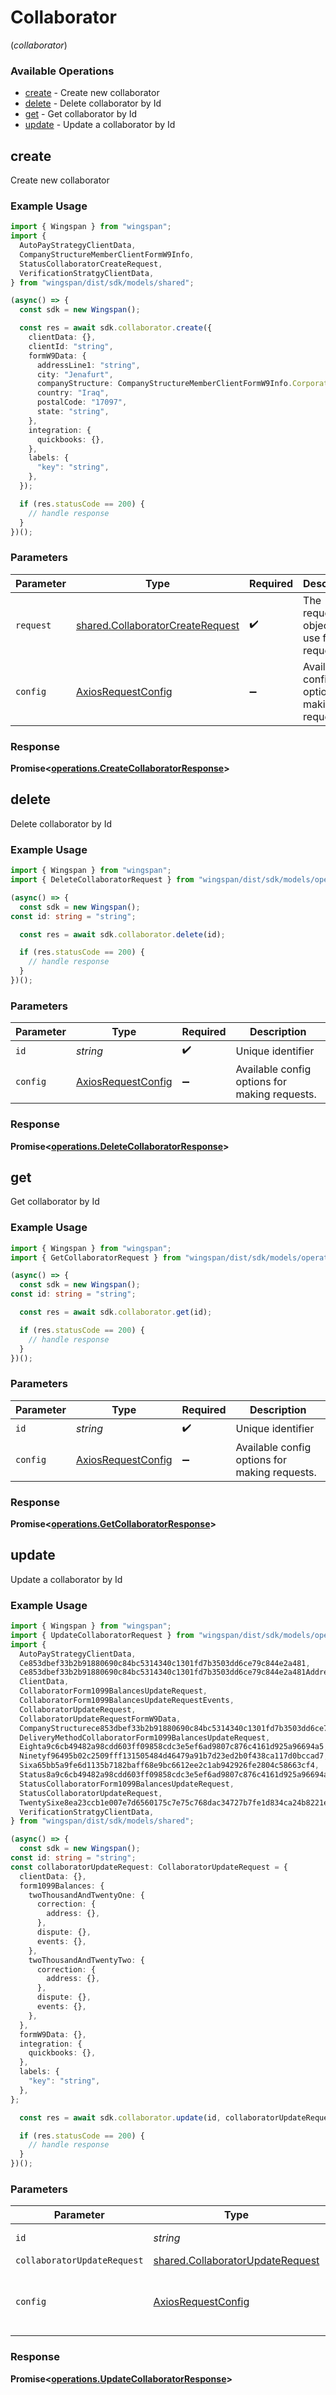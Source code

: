 # Collaborator
(*collaborator*)

### Available Operations

* [create](#create) - Create new collaborator
* [delete](#delete) - Delete collaborator by Id
* [get](#get) - Get collaborator by Id
* [update](#update) - Update a collaborator by Id

## create

Create new collaborator

### Example Usage

```typescript
import { Wingspan } from "wingspan";
import {
  AutoPayStrategyClientData,
  CompanyStructureMemberClientFormW9Info,
  StatusCollaboratorCreateRequest,
  VerificationStratgyClientData,
} from "wingspan/dist/sdk/models/shared";

(async() => {
  const sdk = new Wingspan();

  const res = await sdk.collaborator.create({
    clientData: {},
    clientId: "string",
    formW9Data: {
      addressLine1: "string",
      city: "Jenafurt",
      companyStructure: CompanyStructureMemberClientFormW9Info.CorporationC,
      country: "Iraq",
      postalCode: "17097",
      state: "string",
    },
    integration: {
      quickbooks: {},
    },
    labels: {
      "key": "string",
    },
  });

  if (res.statusCode == 200) {
    // handle response
  }
})();
```

### Parameters

| Parameter                                                                            | Type                                                                                 | Required                                                                             | Description                                                                          |
| ------------------------------------------------------------------------------------ | ------------------------------------------------------------------------------------ | ------------------------------------------------------------------------------------ | ------------------------------------------------------------------------------------ |
| `request`                                                                            | [shared.CollaboratorCreateRequest](../../models/shared/collaboratorcreaterequest.md) | :heavy_check_mark:                                                                   | The request object to use for the request.                                           |
| `config`                                                                             | [AxiosRequestConfig](https://axios-http.com/docs/req_config)                         | :heavy_minus_sign:                                                                   | Available config options for making requests.                                        |


### Response

**Promise<[operations.CreateCollaboratorResponse](../../models/operations/createcollaboratorresponse.md)>**


## delete

Delete collaborator by Id

### Example Usage

```typescript
import { Wingspan } from "wingspan";
import { DeleteCollaboratorRequest } from "wingspan/dist/sdk/models/operations";

(async() => {
  const sdk = new Wingspan();
const id: string = "string";

  const res = await sdk.collaborator.delete(id);

  if (res.statusCode == 200) {
    // handle response
  }
})();
```

### Parameters

| Parameter                                                    | Type                                                         | Required                                                     | Description                                                  |
| ------------------------------------------------------------ | ------------------------------------------------------------ | ------------------------------------------------------------ | ------------------------------------------------------------ |
| `id`                                                         | *string*                                                     | :heavy_check_mark:                                           | Unique identifier                                            |
| `config`                                                     | [AxiosRequestConfig](https://axios-http.com/docs/req_config) | :heavy_minus_sign:                                           | Available config options for making requests.                |


### Response

**Promise<[operations.DeleteCollaboratorResponse](../../models/operations/deletecollaboratorresponse.md)>**


## get

Get collaborator by Id

### Example Usage

```typescript
import { Wingspan } from "wingspan";
import { GetCollaboratorRequest } from "wingspan/dist/sdk/models/operations";

(async() => {
  const sdk = new Wingspan();
const id: string = "string";

  const res = await sdk.collaborator.get(id);

  if (res.statusCode == 200) {
    // handle response
  }
})();
```

### Parameters

| Parameter                                                    | Type                                                         | Required                                                     | Description                                                  |
| ------------------------------------------------------------ | ------------------------------------------------------------ | ------------------------------------------------------------ | ------------------------------------------------------------ |
| `id`                                                         | *string*                                                     | :heavy_check_mark:                                           | Unique identifier                                            |
| `config`                                                     | [AxiosRequestConfig](https://axios-http.com/docs/req_config) | :heavy_minus_sign:                                           | Available config options for making requests.                |


### Response

**Promise<[operations.GetCollaboratorResponse](../../models/operations/getcollaboratorresponse.md)>**


## update

Update a collaborator by Id

### Example Usage

```typescript
import { Wingspan } from "wingspan";
import { UpdateCollaboratorRequest } from "wingspan/dist/sdk/models/operations";
import {
  AutoPayStrategyClientData,
  Ce853dbef33b2b91880690c84bc5314340c1301fd7b3503dd6ce79c844e2a481,
  Ce853dbef33b2b91880690c84bc5314340c1301fd7b3503dd6ce79c844e2a481Address,
  ClientData,
  CollaboratorForm1099BalancesUpdateRequest,
  CollaboratorForm1099BalancesUpdateRequestEvents,
  CollaboratorUpdateRequest,
  CollaboratorUpdateRequestFormW9Data,
  CompanyStructurece853dbef33b2b91880690c84bc5314340c1301fd7b3503dd6ce79c844e2a481,
  DeliveryMethodCollaboratorForm1099BalancesUpdateRequest,
  Eighta9c6cb49482a98cdd603ff09858cdc3e5ef6ad9807c876c4161d925a96694a5,
  Ninetyf96495b02c2509fff131505484d46479a91b7d23ed2b0f438ca117d0bccad7,
  Sixa65bb5a9fe6d1135b7182baff68e9bc6612ee2c1ab942926fe2804c58663cf4,
  Status8a9c6cb49482a98cdd603ff09858cdc3e5ef6ad9807c876c4161d925a96694a5,
  StatusCollaboratorForm1099BalancesUpdateRequest,
  StatusCollaboratorUpdateRequest,
  TwentySixe8ea23ccb1e007e7d6560175c7e75c768dac34727b7fe1d834ca24b8221ef4,
  VerificationStratgyClientData,
} from "wingspan/dist/sdk/models/shared";

(async() => {
  const sdk = new Wingspan();
const id: string = "string";
const collaboratorUpdateRequest: CollaboratorUpdateRequest = {
  clientData: {},
  form1099Balances: {
    twoThousandAndTwentyOne: {
      correction: {
        address: {},
      },
      dispute: {},
      events: {},
    },
    twoThousandAndTwentyTwo: {
      correction: {
        address: {},
      },
      dispute: {},
      events: {},
    },
  },
  formW9Data: {},
  integration: {
    quickbooks: {},
  },
  labels: {
    "key": "string",
  },
};

  const res = await sdk.collaborator.update(id, collaboratorUpdateRequest);

  if (res.statusCode == 200) {
    // handle response
  }
})();
```

### Parameters

| Parameter                                                                            | Type                                                                                 | Required                                                                             | Description                                                                          |
| ------------------------------------------------------------------------------------ | ------------------------------------------------------------------------------------ | ------------------------------------------------------------------------------------ | ------------------------------------------------------------------------------------ |
| `id`                                                                                 | *string*                                                                             | :heavy_check_mark:                                                                   | Unique identifier                                                                    |
| `collaboratorUpdateRequest`                                                          | [shared.CollaboratorUpdateRequest](../../models/shared/collaboratorupdaterequest.md) | :heavy_minus_sign:                                                                   | N/A                                                                                  |
| `config`                                                                             | [AxiosRequestConfig](https://axios-http.com/docs/req_config)                         | :heavy_minus_sign:                                                                   | Available config options for making requests.                                        |


### Response

**Promise<[operations.UpdateCollaboratorResponse](../../models/operations/updatecollaboratorresponse.md)>**

